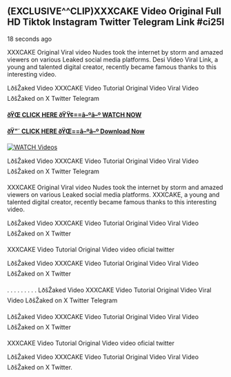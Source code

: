 ## (EXCLUSIVE^^CLIP)XXXCAKE Video Original Full HD Tiktok Instagram Twitter Telegram Link #ci25l

18 seconds ago

XXXCAKE Original Viral video Nudes took the internet by storm and amazed viewers on various Leaked social media platforms. Desi Video Viral Link, a young and talented digital creator, recently became famous thanks to this interesting video.

LðšŽaked Video XXXCAKE Video Tutorial Original Video Viral Video LðšŽaked on X Twitter Telegram

**[ðŸŒ CLICK HERE ðŸŸ¢==â–ºâ–º WATCH NOW](https://clips-mediaa.blogspot.com/2025/02/video-viral-download.html)**

**[ðŸ”´ CLICK HERE ðŸŒ==â–ºâ–º Download Now](https://clips-mediaa.blogspot.com/2025/02/video-viral-download.html)**

[![WATCH Videos](https://i.imgur.com/dJHk4Zq.gif)](https://clips-mediaa.blogspot.com/2025/02/video-viral-download.html)

LðšŽaked Video XXXCAKE Video Tutorial Original Video Viral Video LðšŽaked on X Twitter Telegram

XXXCAKE Original Viral video Nudes took the internet by storm and amazed viewers on various Leaked social media platforms. XXXCAKE, a young and talented digital creator, recently became famous thanks to this interesting video.

LðšŽaked Video XXXCAKE Video Tutorial Original Video Viral Video LðšŽaked on X Twitter

XXXCAKE Video Tutorial Original Video video oficial twitter

LðšŽaked Video XXXCAKE Video Tutorial Original Video Viral Video LðšŽaked on X Twitter

. . . . . . . . . LðšŽaked Video XXXCAKE Video Tutorial Original Video Viral Video LðšŽaked on X Twitter Telegram

LðšŽaked Video XXXCAKE Video Tutorial Original Video Viral Video LðšŽaked on X Twitter

XXXCAKE Video Tutorial Original Video video oficial twitter

LðšŽaked Video XXXCAKE Video Tutorial Original Video Viral Video LðšŽaked on X Twitter.